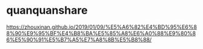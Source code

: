 # quanquanshare
https://zhouxinan.github.io/2019/01/09/%E5%A6%82%E4%BD%95%E6%88%90%E9%95%BF%E4%B8%BA%E5%85%A8%E6%A0%88%E9%80%86%E5%90%91%E5%B7%A5%E7%A8%8B%E5%B8%88/
